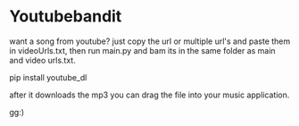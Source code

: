 # Youtubebandit


want a song from youtube? just copy the url or multiple url's and paste them in videoUrls.txt, then run main.py and bam its in the same folder as main and video urls.txt.

pip install youtube_dl

after it downloads the mp3 you can drag the file into your music application. 

gg:)
